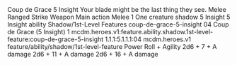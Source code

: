 <ability>
  <name>Coup de Grace</name>
  <cost>5 Insight</cost>
  <flavor>Your blade might be the last thing they see.</flavor>
  <keywords>
    <keyword>Melee</keyword>
    <keyword>Ranged</keyword>
    <keyword>Strike</keyword>
    <keyword>Weapon</keyword>
  </keywords>
  <type>Main action</type>
  <distance>Melee 1</distance>
  <target>One creature</target>
  <metadata>
    <class>shadow</class>
    <cost>5 Insight</cost>
    <cost_amount>5</cost_amount>
    <cost_resource>Insight</cost_resource>
    <feature_type>ability</feature_type>
    <file_dpath>Shadow/1st-Level Features</file_dpath>
    <item_id>coup-de-grace-5-insight</item_id>
    <item_index>04</item_index>
    <item_name>Coup de Grace (5 Insight)</item_name>
    <level>1</level>
    <scc>mcdm.heroes.v1:feature.ability.shadow.1st-level-feature:coup-de-grace-5-insight</scc>
    <scdc>1.1.1:5.1.1.1:04</scdc>
    <source>mcdm.heroes.v1</source>
    <type>feature/ability/shadow/1st-level-feature</type>
  </metadata>
  <effects>
    <effect type="roll">
      <roll>Power Roll + Agility</roll>
      <t1>2d6 + 7 + A damage</t1>
      <t2>2d6 + 11 + A damage</t2>
      <t3>2d6 + 16 + A damage</t3>
    </effect>
  </effects>
</ability>

